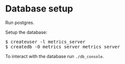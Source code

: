 Database setup
==

Run postgres.

Setup the database:

<pre>
$ createuser -l metrics_server
$ createdb -O metrics_server metrics_server
</pre>

To interact with the database run `./db_console`.
